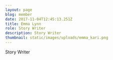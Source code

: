 ```yaml
---
layout: page
blog: member
date: 2017-11-04T12:45:13.251Z
title: Emma Lynn
role: Story Writer
description: Story Writer
thumbnail: static/images/uploads/emma_kari.png
---
```

Story Writer
